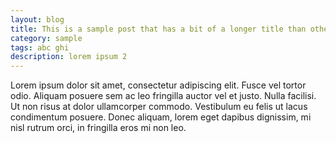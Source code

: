 ```yaml
---
layout: blog
title: This is a sample post that has a bit of a longer title than others.
category: sample
tags: abc ghi
description: lorem ipsum 2
---
```

Lorem ipsum dolor sit amet, consectetur adipiscing elit. Fusce vel tortor odio.
Aliquam posuere sem ac leo fringilla auctor vel et justo. Nulla facilisi. Ut non
 risus at dolor ullamcorper commodo. Vestibulum eu felis ut lacus condimentum 
posuere. Donec aliquam, lorem eget dapibus dignissim, mi nisl rutrum orci, in 
fringilla eros mi non leo.
